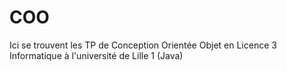 # COO
Ici se trouvent les TP de Conception Orientée Objet en Licence 3 Informatique à l'université de Lille 1 (Java)
